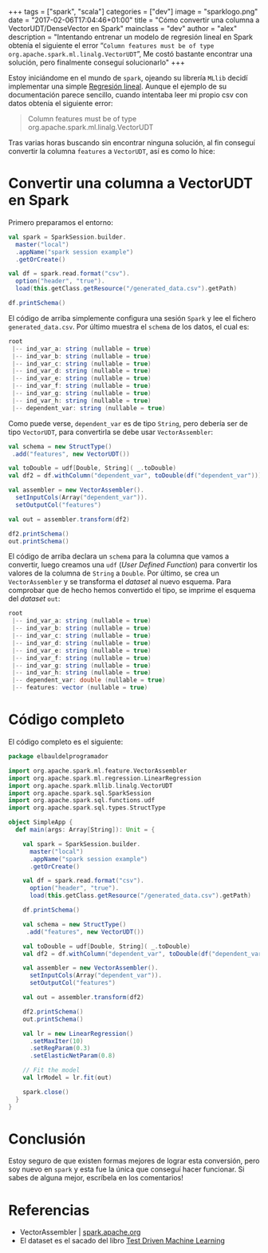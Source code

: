 +++
tags = ["spark", "scala"]
categories = ["dev"]
image = "sparklogo.png"
date = "2017-02-06T17:04:46+01:00"
title = "Cómo convertir una columna a VectorUDT/DenseVector en Spark"
mainclass = "dev"
author = "alex"
description = "Intentando entrenar un modelo de regresión lineal en Spark obtenía el siguiente el error “`Column features must be of type org.apache.spark.ml.linalg.VectorUDT`”, Me costó bastante encontrar una solución, pero finalmente conseguí solucionarlo"
+++

Estoy iniciándome en el mundo de `spark`, ojeando su librería `MLlib` decidí implementar una simple <a href="https://spark.apache.org/docs/latest/ml-classification-regression.html#linear-regression" target="_blank" title="Regresión lineal">Regresión lineal</a>. Aunque el ejemplo de su documentación parece sencillo, cuando intentaba leer mi propio csv con datos obtenía el siguiente error:

> Column features must be of type org.apache.spark.ml.linalg.VectorUDT

Tras varias horas buscando sin encontrar ninguna solución, al fin conseguí convertir la columna `features` a `VectorUDT`, así es como lo hice:

# Convertir una columna a VectorUDT en Spark

Primero preparamos el entorno:

```scala
val spark = SparkSession.builder.
  master("local")
  .appName("spark session example")
  .getOrCreate()

val df = spark.read.format("csv").
  option("header", "true").
  load(this.getClass.getResource("/generated_data.csv").getPath)

df.printSchema()
```

<!--more--><!--ad-->

El código de arriba simplemente configura una sesión `Spark` y lee el fichero `generated_data.csv`. Por último muestra el `schema` de los datos, el cual es:

```scala
root
 |-- ind_var_a: string (nullable = true)
 |-- ind_var_b: string (nullable = true)
 |-- ind_var_c: string (nullable = true)
 |-- ind_var_d: string (nullable = true)
 |-- ind_var_e: string (nullable = true)
 |-- ind_var_f: string (nullable = true)
 |-- ind_var_g: string (nullable = true)
 |-- ind_var_h: string (nullable = true)
 |-- dependent_var: string (nullable = true)
```

Como puede verse, `dependent_var` es de tipo `String`, pero debería ser de tipo `VectorUDT`, para convertirla se debe usar `VectorAssembler`:

```scala
val schema = new StructType()
 .add("features", new VectorUDT())

val toDouble = udf[Double, String]( _.toDouble)
val df2 = df.withColumn("dependent_var", toDouble(df("dependent_var")))

val assembler = new VectorAssembler().
  setInputCols(Array("dependent_var")).
  setOutputCol("features")

val out = assembler.transform(df2)

df2.printSchema()
out.printSchema()
```

El código de arriba declara un `schema` para la columna que vamos a convertir, luego creamos una `udf` (_User Defined Function_) para convertir los valores de la columna de `String` a `Double`. Por último, se crea un `VectorAssembler` y se transforma el _dataset_ al nuevo esquema. Para comprobar que de hecho hemos convertido el tipo, se imprime el esquema del _dataset_ `out`:

```scala
root
 |-- ind_var_a: string (nullable = true)
 |-- ind_var_b: string (nullable = true)
 |-- ind_var_c: string (nullable = true)
 |-- ind_var_d: string (nullable = true)
 |-- ind_var_e: string (nullable = true)
 |-- ind_var_f: string (nullable = true)
 |-- ind_var_g: string (nullable = true)
 |-- ind_var_h: string (nullable = true)
 |-- dependent_var: double (nullable = true)
 |-- features: vector (nullable = true)
```

# Código completo

El código completo es el siguiente:

```scala
package elbauldelprogramador

import org.apache.spark.ml.feature.VectorAssembler
import org.apache.spark.ml.regression.LinearRegression
import org.apache.spark.mllib.linalg.VectorUDT
import org.apache.spark.sql.SparkSession
import org.apache.spark.sql.functions.udf
import org.apache.spark.sql.types.StructType

object SimpleApp {
  def main(args: Array[String]): Unit = {

    val spark = SparkSession.builder.
      master("local")
      .appName("spark session example")
      .getOrCreate()

    val df = spark.read.format("csv").
      option("header", "true").
      load(this.getClass.getResource("/generated_data.csv").getPath)

    df.printSchema()

    val schema = new StructType()
     .add("features", new VectorUDT())

    val toDouble = udf[Double, String]( _.toDouble)
    val df2 = df.withColumn("dependent_var", toDouble(df("dependent_var")))

    val assembler = new VectorAssembler().
      setInputCols(Array("dependent_var")).
      setOutputCol("features")

    val out = assembler.transform(df2)

    df2.printSchema()
    out.printSchema()

    val lr = new LinearRegression()
      .setMaxIter(10)
      .setRegParam(0.3)
      .setElasticNetParam(0.8)

    // Fit the model
    val lrModel = lr.fit(out)

    spark.close()
  }
}
```

# Conclusión

Estoy seguro de que existen formas mejores de lograr esta conversión, pero soy nuevo en `spark` y esta fue la única que conseguí hacer funcionar. Si sabes de alguna mejor, escríbela en los comentarios!

# Referencias

- VectorAssembler | <a href="http://spark.apache.org/docs/latest/ml-features.html#vectorassembler" target="_blank" title="VectorAssembler Documentation">spark.apache.org</a>
- El dataset es el sacado del libro <a href="http://amzn.to/2kFpfde" target="_blank" title="Test Driven Machine Learning">Test Driven Machine Learning</a>
